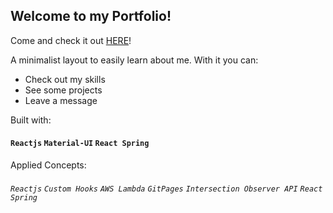 ## Welcome to my Portfolio!
Come and check it out [HERE](https://sxtnkyl.github.io/portfolio2020/)!

A minimalist layout to easily learn about me.
With it you can:

* Check out my skills
* See some projects
* Leave a message

Built with:

#### `Reactjs` `Material-UI` `React Spring`

Applied Concepts:

###### `Reactjs` `Custom Hooks` `AWS Lambda` `GitPages` `Intersection Observer API` `React Spring`
